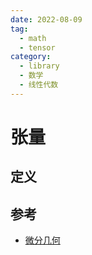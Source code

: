 ```yaml
---
date: 2022-08-09
tag:
  - math
  - tensor
category:
  - library
  - 数学
  - 线性代数
---
```



# 张量

## 定义


## 参考

- [微分几何](./../微分几何/微分几何.md)
